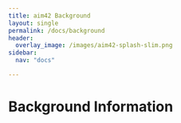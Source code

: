```yaml
---
title: aim42 Background
layout: single
permalink: /docs/background
header:
  overlay_image: /images/aim42-splash-slim.png
sidebar:
  nav: "docs"

---
```


# Background Information
